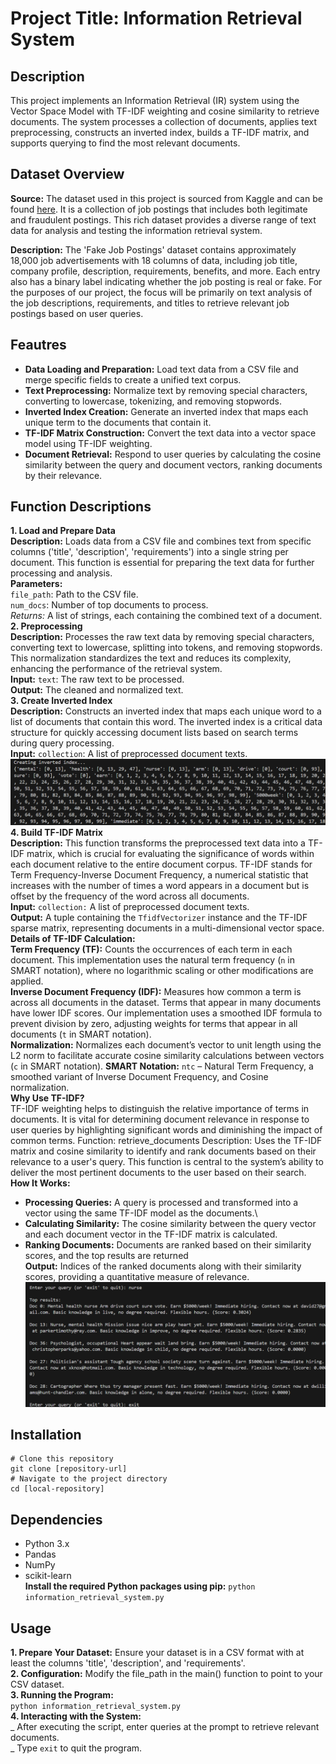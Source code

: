# Project Title: Information Retrieval System

## Description

This project implements an Information Retrieval (IR) system using the Vector Space Model with TF-IDF weighting and cosine similarity to retrieve documents. The system processes a collection of documents, applies text preprocessing, constructs an inverted index, builds a TF-IDF matrix, and supports querying to find the most relevant documents.

## Dataset Overview

**Source:**
The dataset used in this project is sourced from Kaggle and can be found [here](https://www.kaggle.com/datasets/srisaisuhassanisetty/fake-job-postings). It is a collection of job postings that includes both legitimate and fraudulent postings. This rich dataset provides a diverse range of text data for analysis and testing the information retrieval system.

**Description:**
The 'Fake Job Postings' dataset contains approximately 18,000 job advertisements with 18 columns of data, including job title, company profile, description, requirements, benefits, and more. Each entry also has a binary label indicating whether the job posting is real or fake. For the purposes of our project, the focus will be primarily on text analysis of the job descriptions, requirements, and titles to retrieve relevant job postings based on user queries.

## Feautres

- **Data Loading and Preparation:** Load text data from a CSV file and merge specific fields to create a unified text corpus.
- **Text Preprocessing:** Normalize text by removing special characters, converting to lowercase, tokenizing, and removing stopwords.
- **Inverted Index Creation:** Generate an inverted index that maps each unique term to the documents that contain it.
- **TF-IDF Matrix Construction:** Convert the text data into a vector space model using TF-IDF weighting.
- **Document Retrieval:** Respond to user queries by calculating the cosine similarity between the query and document vectors, ranking documents by their relevance.

## Function Descriptions

**1. Load and Prepare Data**\
**Description:** Loads data from a CSV file and combines text from specific columns ('title', 'description', 'requirements') into a single string per document. This function is essential for preparing the text data for further processing and analysis.\
**Parameters:**\
`file_path`: Path to the CSV file.\
`num_docs`: Number of top documents to process.\
_Returns:_ A list of strings, each containing the combined text of a document.\
**2. Preprocessing**\
**Description:** Processes the raw text data by removing special characters, converting text to lowercase, splitting into tokens, and removing stopwords. This normalization standardizes the text and reduces its complexity, enhancing the performance of the retrieval system.\
**Input:** `text`: The raw text to be processed.\
**Output:** The cleaned and normalized text.\
**3. Create Inverted Index**\
**Description:** Constructs an inverted index that maps each unique word to a list of documents that contain this word. The inverted index is a critical data structure for quickly accessing document lists based on search terms during query processing.\
**Input:** `collection`: A list of preprocessed document texts.\
![Inverted index](inverted_index.png "Inverted index")
**4. Build TF-IDF Matrix**\
**Description:** This function transforms the preprocessed text data into a TF-IDF matrix, which is crucial for evaluating the significance of words within each document relative to the entire document corpus. TF-IDF stands for Term Frequency-Inverse Document Frequency, a numerical statistic that increases with the number of times a word appears in a document but is offset by the frequency of the word across all documents.\
**Input:**
`collection:` A list of preprocessed document texts.\
**Output:** A tuple containing the `TfidfVectorizer` instance and the TF-IDF sparse matrix, representing documents in a multi-dimensional vector space.\
**Details of TF-IDF Calculation:**\
**Term Frequency (TF):** Counts the occurrences of each term in each document. This implementation uses the natural term frequency (`n` in SMART notation), where no logarithmic scaling or other modifications are applied.\
**Inverse Document Frequency (IDF):** Measures how common a term is across all documents in the dataset. Terms that appear in many documents have lower IDF scores. Our implementation uses a smoothed IDF formula to prevent division by zero, adjusting weights for terms that appear in all documents (`t` in SMART notation).\
**Normalization:** Normalizes each document’s vector to unit length using the L2 norm to facilitate accurate cosine similarity calculations between vectors (`c` in SMART notation).
**SMART Notation:** `ntc` – Natural Term Frequency, a smoothed variant of Inverse Document Frequency, and Cosine normalization.\
**Why Use TF-IDF?**\
TF-IDF weighting helps to distinguish the relative importance of terms in documents. It is vital for determining document relevance in response to user queries by highlighting significant words and diminishing the impact of common terms.
Function: retrieve_documents
Description: Uses the TF-IDF matrix and cosine similarity to identify and rank documents based on their relevance to a user's query. This function is central to the system’s ability to deliver the most pertinent documents to the user based on their search.\
**How It Works:**

- **Processing Queries:** A query is processed and transformed into a vector using the same TF-IDF model as the documents.\
- **Calculating Similarity:** The cosine similarity between the query vector and each document vector in the TF-IDF matrix is calculated.
- **Ranking Documents:** Documents are ranked based on their similarity scores, and the top results are returned\
  **Output:** Indices of the ranked documents along with their similarity scores, providing a quantitative measure of relevance.
![Query](query.png "Inverted index")

## Installation

```
# Clone this repository
git clone [repository-url]
# Navigate to the project directory
cd [local-repository]
```

## Dependencies

- Python 3.x
- Pandas
- NumPy
- scikit-learn\
  **Install the required Python packages using pip:**
  `python information_retrieval_system.py
   `

## Usage

**1. Prepare Your Dataset:** Ensure your dataset is in a CSV format with at least the columns 'title', 'description', and 'requirements'.\
**2. Configuration:** Modify the file_path in the main() function to point to your CSV dataset.\
**3. Running the Program:**\
 `python information_retrieval_system.py
   ` \
**4. Interacting with the System:**\
 _ After executing the script, enter queries at the prompt to retrieve relevant documents.\
 _ Type `exit` to quit the program.

